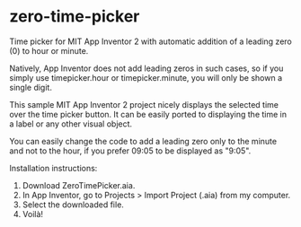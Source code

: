 # zero-time-picker
Time picker for MIT App Inventor 2 with automatic addition of a leading zero (0) to hour or minute.

Natively, App Inventor does not add leading zeros in such cases, so if you simply use timepicker.hour or timepicker.minute, you will only be shown a single digit.

This sample MIT App Inventor 2 project nicely displays the selected time over the time picker button. It can be easily ported to displaying the time in a label or any other visual object.

You can easily change the code to add a leading zero only to the minute and not to the hour, if you prefer 09:05 to be displayed as "9:05".

Installation instructions:

1. Download ZeroTimePicker.aia.
2. In App Inventor, go to Projects > Import Project (.aia) from my computer.
3. Select the downloaded file.
4. Voilà!
